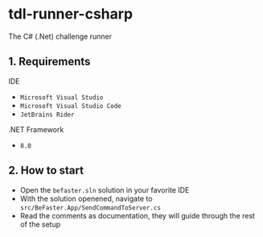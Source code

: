 # tdl-runner-csharp

The C# (.Net) challenge runner

## 1. Requirements

IDE
- `Microsoft Visual Studio`
- `Microsoft Visual Studio Code`
- `JetBrains Rider`

.NET Framework
- `8.0`

## 2. How to start

- Open the `befaster.sln` solution in your favorite IDE
- With the solution openened, navigate to `src/BeFaster.App/SendCommandToServer.cs`
- Read the comments as documentation, they will guide through the rest of the setup
